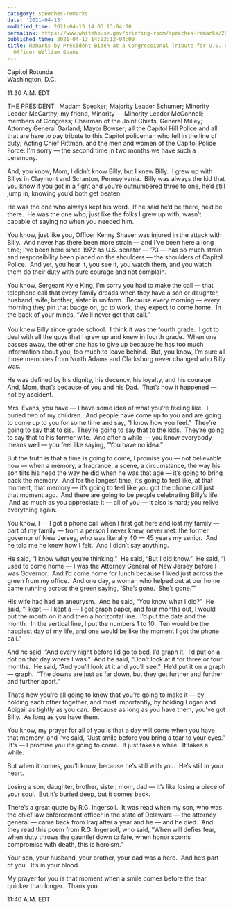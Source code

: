 ```yaml
---
category: speeches-remarks
date: '2021-04-13'
modified_time: 2021-04-13 14:03:13-04:00
permalink: https://www.whitehouse.gov/briefing-room/speeches-remarks/2021/04/13/remarks-by-president-biden-at-a-congressional-tribute-for-u-s-capitol-police-officer-william-evans/
published_time: 2021-04-13 14:03:12-04:00
title: Remarks by President Biden at a Congressional Tribute for U.S. Capitol Police
  Officer William Evans
---
```

 
Capitol Rotunda  
Washington, D.C.

11:30 A.M. EDT

THE PRESIDENT:  Madam Speaker; Majority Leader Schumer; Minority Leader
McCarthy; my friend, Minority — Minority Leader McConnell; members of
Congress; Chairman of the Joint Chiefs, General Milley; Attorney General
Garland; Mayor Bowser; all the Capitol Hill Police and all that are here
to pay tribute to this Capitol policeman who fell in the line of duty;
Acting Chief Pittman, and the men and women of the Capitol Police Force:
I’m sorry — the second time in two months we have such a ceremony.  

And, you know, Mom, I didn’t know Billy, but I knew Billy.  I grew up
with Billys in Claymont and Scranton, Pennsylvania.  Billy was always
the kid that you know if you got in a fight and you’re outnumbered three
to one, he’d still jump in, knowing you’d both get beaten.  

He was the one who always kept his word.  If he said he’d be there, he’d
be there.  He was the one who, just like the folks I grew up with,
wasn’t capable of saying no when you needed him.  

You know, just like you, Officer Kenny Shaver was injured in the attack
with Billy.  And never has there been more strain — and I’ve been here a
long time; I’ve been here since 1972 as U.S. senator — ’73 — has so much
strain and responsibility been placed on the shoulders — the shoulders
of Capitol Police.  And yet, you hear it, you see it, you watch them,
and you watch them do their duty with pure courage and not complain.  

You know, Sergeant Kyle King, I’m sorry you had to make the call — that
telephone call that every family dreads when they have a son or
daughter, husband, wife, brother, sister in uniform.  Because every
morning — every morning they pin that badge on, go to work, they expect
to come home.  In the back of your minds, “We’ll never get that call.”
   
   
You knew Billy since grade school.  I think it was the fourth grade.  I
got to deal with all the guys that I grew up and knew in fourth grade.
 When one passes away, the other one has to give up because he has too
much information about you, too much to leave behind.  But, you know,
I’m sure all those memories from North Adams and Clarksburg never
changed who Billy was.  

He was defined by his dignity, his decency, his loyalty, and his
courage.   And, Mom, that’s because of you and his Dad.  That’s how it
happened — not by accident.    

Mrs. Evans, you have — I have some idea of what you’re feeling like.  I
buried two of my children.  And people have come up to you and are going
to come up to you for some time and say, “I know how you feel.”  They’re
going to say that to sis.  They’re going to say that to the kids.
 They’re going to say that to his former wife.  And after a while — you
know everybody means well — you feel like saying, “You have no idea.”  

But the truth is that a time is going to come, I promise you — not
believable now — when a memory, a fragrance, a scene, a circumstance,
the way his son tilts his head the way he did when he was that age —
it’s going to bring back the memory.  And for the longest time, it’s
going to feel like, at that moment, that memory — it’s going to feel
like you got the phone call just that moment ago.  And there are going
to be people celebrating Billy’s life.  And as much as you appreciate it
— all of you — it also is hard; you relive everything again.

You know, I — I got a phone call when I first got here and lost my
family — part of my family — from a person I never knew, never met: the
former governor of New Jersey, who was literally 40 — 45 years my
senior.  And he told me he knew how I felt.  And I didn’t say anything.
 

He said, “I know what you’re thinking.”  He said, “But I did know.”  He
said, “I used to come home — I was the Attorney General of New Jersey
before I was Governor.  And I’d come home for lunch because I lived just
across the green from my office.  And one day, a woman who helped out at
our home came running across the green saying, ‘She’s gone.  She’s
gone.’”  

His wife had had an aneurysm.  And he said, “You know what I did?”  He
said, “I kept — I kept a — I got graph paper, and four months out, I
would put the month on it and then a horizontal line.  I’d put the date
and the month.  In the vertical line, I put the numbers 1 to 10.  Ten
would be the happiest day of my life, and one would be like the moment I
got the phone call.”  

And he said, “And every night before I’d go to bed, I’d graph it.  I’d
put on a dot on that day where I was.”  And he said, “Don’t look at it
for three or four months.  He said, “And you’ll look at it and you’ll
see.”  He’d put it on a graph — graph.  “The downs are just as far down,
but they get further and further and further apart.”  

That’s how you’re all going to know that you’re going to make it — by
holding each other together, and most importantly, by holding Logan and
Abigail as tightly as you can.  Because as long as you have them, you’ve
got Billy.  As long as you have them.

You know, my prayer for all of you is that a day will come when you have
that memory, and I’ve said, “Just smile before you bring a tear to your
eyes.”  It’s — I promise you it’s going to come.  It just takes a while.
 It takes a while.  

But when it comes, you’ll know, because he’s still with you.  He’s still
in your heart.  

Losing a son, daughter, brother, sister, mom, dad — it’s like losing a
piece of your soul.  But it’s buried deep, but it comes back.  

There’s a great quote by R.G. Ingersoll.  It was read when my son, who
was the chief law enforcement officer in the state of Delaware — the
attorney general — came back from Iraq after a year and he — and he
died.  And they read this poem from R.G. Ingersoll, who said, “When will
defies fear, when duty throws the gauntlet down to fate, when honor
scorns compromise with death, this is heroism.” 

Your son, your husband, your brother, your dad was a hero.  And he’s
part of you.  It’s in your blood. 

My prayer for you is that moment when a smile comes before the tear,
quicker than longer.  Thank you.  

11:40 A.M. EDT
